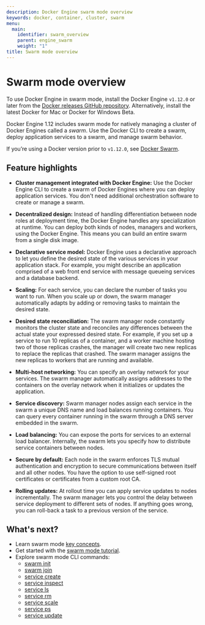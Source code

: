 ```yaml
---
description: Docker Engine swarm mode overview
keywords: docker, container, cluster, swarm
menu:
  main:
    identifier: swarm_overview
    parent: engine_swarm
    weight: "1"
title: Swarm mode overview
---
```


# Swarm mode overview

To use Docker Engine in swarm mode, install the Docker Engine `v1.12.0` or
later from the [Docker releases GitHub
repository](https://github.com/docker/docker/releases). Alternatively, install
the latest Docker for Mac or Docker for Windows Beta.

Docker Engine 1.12 includes swarm mode for natively managing a cluster of
Docker Engines called a *swarm*. Use the Docker CLI to create a swarm, deploy
application services to a swarm, and manage swarm behavior.


If you’re using a Docker version prior to `v1.12.0`, see [Docker
Swarm](/swarm).

## Feature highlights

* **Cluster management integrated with Docker Engine:** Use the Docker Engine
CLI to create a swarm of Docker Engines where you can deploy application
services. You don't need additional orchestration software to create or manage
a swarm.

* **Decentralized design:** Instead of handling differentiation between node
roles at deployment time, the Docker Engine handles any specialization at
runtime. You can deploy both kinds of nodes, managers and workers, using the
Docker Engine. This means you can build an entire swarm from a single disk
image.

* **Declarative service model:** Docker Engine uses a declarative approach to
let you define the desired state of the various services in your application
stack. For example, you might describe an application comprised of a web front
end service with message queueing services and a database backend.

* **Scaling:** For each service, you can declare the number of tasks you want to
run. When you scale up or down, the swarm manager automatically adapts by
adding or removing tasks to maintain the desired state.

* **Desired state reconciliation:** The swarm manager node constantly monitors
the cluster state and reconciles any differences between the actual state your
expressed desired state. For example, if you set up a service to run 10
replicas of a container, and a worker machine hosting two of those replicas
crashes, the manager will create two new replicas to replace the replicas that
crashed. The swarm manager assigns the new replicas to workers that are
running and available.

* **Multi-host networking:** You can specify an overlay network for your
services. The swarm manager automatically assigns addresses to the containers
on the overlay network when it initializes or updates the application.

* **Service discovery:** Swarm manager nodes assign each service in the swarm a
unique DNS name and load balances running containers. You can query every
container running in the swarm through a DNS server embedded in the swarm.

* **Load balancing:** You can expose the ports for services to an
external load balancer. Internally, the swarm lets you specify how to distribute
service containers between nodes.

* **Secure by default:** Each node in the swarm enforces TLS mutual
authentication and encryption to secure communications between itself and all
other nodes. You have the option to use self-signed root certificates or
certificates from a custom root CA.

* **Rolling updates:** At rollout time you can apply service updates to nodes
incrementally. The swarm manager lets you control the delay between service
deployment to different sets of nodes. If anything goes wrong, you can
roll-back a task to a previous version of the service.

## What's next?
* Learn swarm mode [key concepts](key-concepts.md).
* Get started with the [swarm mode tutorial](swarm-tutorial/index.md).
* Explore swarm mode CLI commands:
    * [swarm init](../reference/commandline/swarm_init.md)
    * [swarm join](../reference/commandline/swarm_join.md)
    * [service create](../reference/commandline/service_create.md)
    * [service inspect](../reference/commandline/service_inspect.md)
    * [service ls](../reference/commandline/service_ls.md)
    * [service rm](../reference/commandline/service_rm.md)
    * [service scale](../reference/commandline/service_scale.md)
    * [service ps](../reference/commandline/service_ps.md)
    * [service update](../reference/commandline/service_update.md)